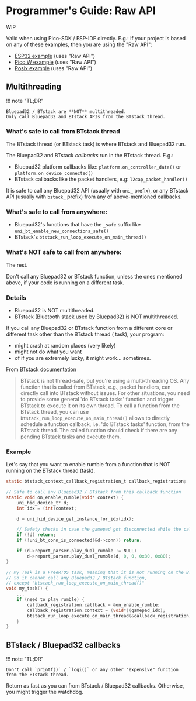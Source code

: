 # Programmer's Guide: Raw API

WIP

Valid when using Pico-SDK / ESP-IDF directly. E.g.: If your project is based on any of these examples, then you are
using the "Raw API":

- [ESP32 example][esp32_example] (uses "Raw API")
- [Pico W example][picow_example] (uses "Raw API")
- [Posix example][posix_example] (uses "Raw API")

## Multithreading

!!! note "TL;DR"

    Bluepad32 / BTstack are **NOT** multithreaded.
    Only call Bluepad32 and BTstack APIs from the BTstack thread.

### What's safe to call from BTstack thread

The BTstack thread (or BTstack task) is where BTstack and Bluepad32 run.

The Bluepad32 and BTstack *callbacks* run in the BTstack thread. E.g.:

- Bluepad32 platform callbacks like: `platform.on_controller_data()` or `platform.on_device_connected()`
- BTstack callbacks like the packet handlers, e.g: `l2cap_packet_handler()`

It is safe to call any Bluepad32 API (usually with `uni_` prefix),
or any BTstack API (usually with `bstack_` prefix) from any of above-mentioned callbacks.

### What's safe to call from anywhere:

- Bluepad32's functions that have the `_safe` suffix like `uni_bt_enable_new_connections_safe()`
- BTstack's `btstack_run_loop_execute_on_main_thread()`

### What's NOT safe to call from anywhere:

The rest.

Don't call any Bluepad32 or BTstack function,
unless the ones mentioned above, if your code is running on a different task.

### Details

- Bluepad32 is NOT multithreaded.
- BTstack (Bluetooth stack used by Bluepad32) is NOT multithreaded.

If you call any Bluepad32 or BTstack function from a different core or different task other than the BTstack thread (
task),
your program:

- might crash at random places (very likely)
- might not do what you want
- of if you are extremely lucky, it might work... sometimes.

From [BTstack documentation][btstack_multithreading]

> BTstack is not thread-safe, but you're using a multi-threading OS.
> Any function that is called from BTstack, e.g., packet handlers, can directly call into BTstack without issues.
> For other situations, you need to provide some general 'do BTstack tasks' function and trigger BTstack to execute
> it on its own thread. To call a function from the BTstack thread, you can
> use `btstack_run_loop_execute_on_main_thread()`
> allows to directly schedule a function callback, i.e. 'do BTstack tasks' function, from the BTstack thread.
> The called function should check if there are any pending BTstack tasks and execute them.

### Example

Let's say that you want to enable rumble from a function that is NOT running on the BTstack thread (task).

```c
static btstack_context_callback_registration_t callback_registration;

// Safe to call any Bluepad32 / BTstack from this callback function
static void on_enable_rumble(void* context) {
    uni_hid_device_t* d;
    int idx = (int)context;

    d = uni_hid_device_get_instance_for_idx(idx);

    // Safety checks in case the gamepad got disconnected while the callback was scheduled
    if (!d) return;
    if (!uni_bt_conn_is_connected(&d->conn)) return;

    if (d->report_parser.play_dual_rumble != NULL)
        d->report_parser.play_dual_rumble(d, 0, 0, 0x80, 0x80);
}

// My Task is a FreeRTOS task, meaning that it is not running on the BTstack thread (task)
// So it cannot call any Bluepad32 / BTstack function,
// except "btstack_run_loop_execute_on_main_thread()"
void my_task() {
    ...
    if (need_to_play_rumble) {
        callback_registration.callback = &on_enable_rumble;
        callback_registration.context = (void*)(gamepad_idx);
        btstack_run_loop_execute_on_main_thread(&callback_registration);
    }
}
```

[btstack_multithreading]: https://github.com/bluekitchen/btstack/blob/master/port/esp32/README.md#multi-threading

[esp32_example]: https://github.com/ricardoquesada/bluepad32/tree/main/examples/esp32

[picow_example]: https://github.com/ricardoquesada/bluepad32/tree/main/examples/pico_w

[posix_example]: https://github.com/ricardoquesada/bluepad32/tree/main/examples/posix

## BTstack / Bluepad32 callbacks

!!! note "TL;DR"

    Don't call `printf()` / `logi()` or any other "expensive" function from the BTstack thread.

Return as fast as you can from BTstack / Bluepad32 callbacks. Otherwise, you might trigger the watchdog.
